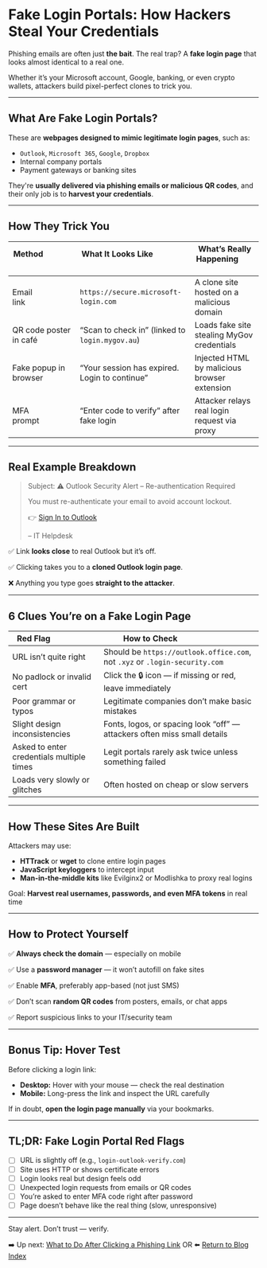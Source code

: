 # Fake Login Portals: How Hackers Steal Your Credentials

Phishing emails are often just **the bait**. The real trap? A **fake login page** that looks almost identical to a real one.

Whether it’s your Microsoft account, Google, banking, or even crypto wallets, attackers build pixel-perfect clones to trick you.

---

## What Are Fake Login Portals?

These are **webpages designed to mimic legitimate login pages**, such as:

- `Outlook`, `Microsoft 365`, `Google`, `Dropbox`
- Internal company portals
- Payment gateways or banking sites

They're **usually delivered via phishing emails or malicious QR codes**, and their only job is to **harvest your credentials**.

---

## How They Trick You

| Method                  | What It Looks Like                          | What’s Really Happening                       |
|--------------------------|-----------------------------------------------|------------------------------------------------|
| Email link               | `https://secure.microsoft-login.com`         | A clone site hosted on a malicious domain      |
| QR code poster in café   | “Scan to check in” (linked to `login.mygov.au`) | Loads fake site stealing MyGov credentials     |
| Fake popup in browser    | “Your session has expired. Login to continue” | Injected HTML by malicious browser extension   |
| MFA prompt               | “Enter code to verify” after fake login       | Attacker relays real login request via proxy   |

---

## Real Example Breakdown

> Subject: ⚠️ Outlook Security Alert – Re-authentication Required 
>
> 
> You must re-authenticate your email to avoid account lockout. 
>
> 
> 👉 [Sign In to Outlook](https://login-outlook-authenticate.com) 
>
> 
> – IT Helpdesk

✅ Link **looks close** to real Outlook but it’s off.

✅ Clicking takes you to a **cloned Outlook login page**.

❌ Anything you type goes **straight to the attacker**.

---

## 6 Clues You’re on a Fake Login Page

| Red Flag                    | How to Check                           |
|----------------------------|------------------------------------------|
| URL isn’t quite right   | Should be `https://outlook.office.com`, not `.xyz` or `.login-security.com` |
| No padlock or invalid cert | Click the 🔒 icon — if missing or red, leave immediately |
| Poor grammar or typos   | Legitimate companies don’t make basic mistakes |
| Slight design inconsistencies | Fonts, logos, or spacing look “off” — attackers often miss small details |
| Asked to enter credentials multiple times | Legit portals rarely ask twice unless something failed |
| Loads very slowly or glitches | Often hosted on cheap or slow servers |

---

## How These Sites Are Built

Attackers may use:
- **HTTrack** or **wget** to clone entire login pages
- **JavaScript keyloggers** to intercept input
- **Man-in-the-middle kits** like Evilginx2 or Modlishka to proxy real logins

Goal: **Harvest real usernames, passwords, and even MFA tokens** in real time

---

## How to Protect Yourself

✅ **Always check the domain** — especially on mobile 

✅ Use a **password manager** — it won’t autofill on fake sites 

✅ Enable **MFA**, preferably app-based (not just SMS) 

✅ Don’t scan **random QR codes** from posters, emails, or chat apps 

✅ Report suspicious links to your IT/security team

---

## Bonus Tip: Hover Test

Before clicking a login link:

- **Desktop:** Hover with your mouse — check the real destination
- **Mobile:** Long-press the link and inspect the URL carefully

If in doubt, **open the login page manually** via your bookmarks.

---

## TL;DR: Fake Login Portal Red Flags

- [ ] URL is slightly off (e.g., `login-outlook-verify.com`) 
- [ ] Site uses HTTP or shows certificate errors 
- [ ] Login looks real but design feels odd 
- [ ] Unexpected login requests from emails or QR codes 
- [ ] You’re asked to enter MFA code right after password 
- [ ] Page doesn’t behave like the real thing (slow, unresponsive)

---

Stay alert. Don’t trust — verify.

➡️ Up next: [What to Do After Clicking a Phishing Link](./clicked_phish_now_what.md) OR ⬅️ [Return to Blog Index](../index.md)
